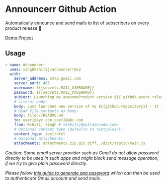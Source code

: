 # Announcerr Github Action

Automatically announce and send mails to list of subscribers on every product release 🚀 

[Demo Project](https://github.com/singhkshitij/announcerr-demo)

## Usage

```yaml
- name: Announcerr
  uses: singhkshitij/announcerr@v2
  with:
    server_address: smtp.gmail.com
    server_port: 465
    username: ${{secrets.MAIL_USERNAME}}
    password: ${{secrets.MAIL_PASSWORD}}
    subject: Launching my awesomeProduct version ${{ github.event.release.tag_name }}
    # Literal body:
    body: Just launched new version of my ${{github.repository}} ! It is fully packed with awesome features.
    # Read file contents as body:
    body: file://README.md
    to: user1@xyz.com,user2@abc.com
    from: Kshitij Singh # <kshitij@mytrashcode.com>
    # Optional content type (defaults to text/plain):
    content_type: text/html
    # Optional attachments:
    attachments: attachments.zip,git.diff,./dist/static/main.js
```

*Caution: Some email server provider such as Gmail do not allow password directly to be used in such apps and might block send message operation, if we try to give plain password directly.*

*Please follow [this guide to generate app password](https://support.google.com/accounts/answer/185833?hl=en) which can then be used to authenticate Gmail account and send mails.*
